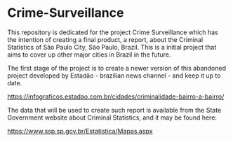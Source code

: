# Crime-Surveillance
This repository is dedicated for the project Crime Surveillance which has the intention of creating a final product, a report, about the Criminal Statistics of São Paulo City, São Paulo, Brazil. This is a initial project that aims to cover up other major cities in Brazil in the future.

The first stage of the project is to create a newer version of this abandoned project developed by Estadão - brazilian news channel - and keep it up to date. 

https://infograficos.estadao.com.br/cidades/criminalidade-bairro-a-bairro/

The data that will be used to create such report is available from the State Government website about Criminal Statistics, and it may be found here:

https://www.ssp.sp.gov.br/Estatistica/Mapas.aspx
